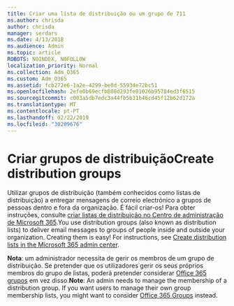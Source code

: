 ```yaml
---
title: Criar uma lista de distribuição ou um grupo de 711
ms.author: chrisda
author: chrisda
manager: serdars
ms.date: 4/13/2018
ms.audience: Admin
ms.topic: article
ROBOTS: NOINDEX, NOFOLLOW
localization_priority: Normal
ms.collection: Adm_O365
ms.custom: Adm_O365
ms.assetid: fcb272e6-1a2e-4299-be0d-55934e72bc51
ms.openlocfilehash: 2efe0b69ecfb808d293fe01026b95784ed3f6515
ms.sourcegitcommit: c003a5db7edc3a44fb5b31b46cd45f12b62d172a
ms.translationtype: MT
ms.contentlocale: pt-PT
ms.lasthandoff: 02/22/2019
ms.locfileid: "30209676"
---
```

# <a name="create-distribution-groups"></a><span data-ttu-id="4b6f6-102">Criar grupos de distribuição</span><span class="sxs-lookup"><span data-stu-id="4b6f6-102">Create distribution groups</span></span>

<span data-ttu-id="4b6f6-p101">Utilizar grupos de distribuição (também conhecidos como listas de distribuição) a entregar mensagens de correio electrónico a grupos de pessoas dentro e fora da organização. É fácil criar-os! Para obter instruções, consulte [criar listas de distribuição no Centro de administração de Microsoft 365](https://support.office.com/article/b1ffe755-59e5-4369-826d-825f145a8400).</span><span class="sxs-lookup"><span data-stu-id="4b6f6-p101">You use distribution groups (also known as distribution lists) to deliver email messages to groups of people inside and outside your organization. Creating them is easy! For instructions, see [Create distribution lists in the Microsoft 365 admin center](https://support.office.com/article/b1ffe755-59e5-4369-826d-825f145a8400).</span></span>
  
 <span data-ttu-id="4b6f6-p102">**Nota**: um administrador necessita de gerir os membros de um grupo de distribuição. Se pretender que os utilizadores gerir os seus próprios membros do grupo de listas, poderá pretender considerar [Office 365 grupos](https://support.office.com/article/b565caa1-5c40-40ef-9915-60fdb2d97fa2) em vez disso.</span><span class="sxs-lookup"><span data-stu-id="4b6f6-p102">**Note**: An admin needs to manage the membership of a distribution group. If you want users to manage their own group membership lists, you might want to consider [Office 365 Groups](https://support.office.com/article/b565caa1-5c40-40ef-9915-60fdb2d97fa2) instead.</span></span> 
  

